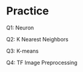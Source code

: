 # Practice  
Q1: Neuron                                         
               
Q2: K Nearest Neighbors        
            
Q3: K-means                     
    
Q4: TF Image Preprocessing                     
      
